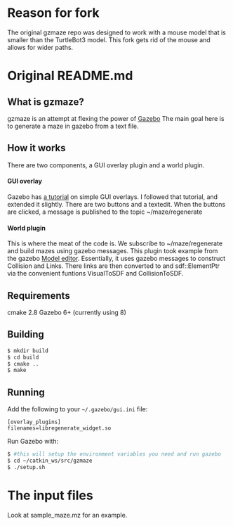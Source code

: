 # Reason for fork
The original gzmaze repo was designed to work with a mouse model that is 
smaller than the TurtleBot3 model. This fork gets rid of the mouse and allows for 
wider paths.

# Original README.md

## What is gzmaze?
gzmaze is an attempt at flexing the power of [Gazebo](http://gazebosim.org)
The main goal here is to generate a maze in gazebo from a text file.

## How it works
There are two components, a GUI overlay plugin and a world plugin.

#### GUI overlay
Gazebo has [a tutorial](http://gazebosim.org/tutorials?tut=gui_overlay&cat=user_input) on simple GUI overlays. I followed that tutorial, and extended it slightly.
There are two buttons and a textedit. When the buttons are clicked, a message is published to the topic ~/maze/regenerate

#### World plugin
This is where the meat of the code is. We subscribe to ~/maze/regenerate and build mazes using gazebo messages. This plugin took example from the gazebo [Model editor](https://bitbucket.org/osrf/gazebo/src/default/gazebo/gui/model/). Essentially, it uses gazebo messages to construct Collision and Links. There links are then converted to and sdf::ElementPtr via the convenient funtions VisualToSDF and CollisionToSDF.

## Requirements
cmake 2.8
Gazebo 6+ (currently using 8)

## Building

```bash
$ mkdir build
$ cd build
$ cmake .. 
$ make
```

## Running
Add the following to your `~/.gazebo/gui.ini` file:

```
[overlay_plugins]
filenames=libregenerate_widget.so
```

Run Gazebo with:
```bash
$ #this will setup the environment variables you need and run gazebo
$ cd ~/catkin_ws/src/gzmaze
$ ./setup.sh 
```

# The input files
Look at sample_maze.mz for an example.

